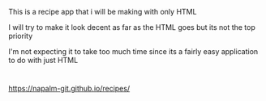 This is a recipe app that i will be making with only HTML

I will try to make it look decent as far as the HTML goes but its not the top priority

I'm not expecting it to take too much time since its a fairly easy application to do with just HTML

#

https://napalm-git.github.io/recipes/
